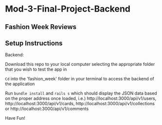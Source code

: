 # Mod-3-Final-Project-Backend

## Fashion Week Reviews

## Setup Instructions
Backend:

Download this repo to your local computer selecting the appropriate folder that you wish to test the app in

`Cd` into the 'fashion_week' folder in your terminal to access the backend of the application

Run `bundle install` and `rails s` which should display the JSON data based on the proper address once loaded, i.e.) http://localhost:3000/api/v1/users, http://localhost:3000/api/v1/cards, http://localhost:3000/api/v1/collections or http://localhost:3000/api/v1/comments 


Have Fun!
